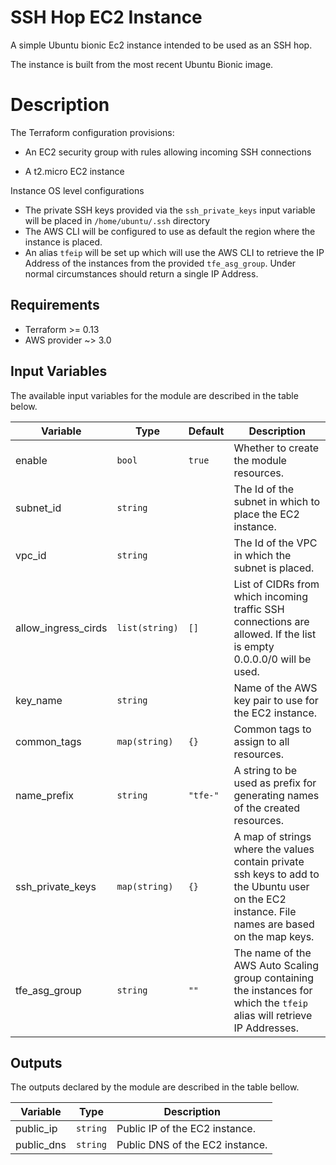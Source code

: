 # SSH Hop EC2 Instance

A simple Ubuntu bionic Ec2 instance intended to be used as an SSH hop.

The instance is built from the most recent Ubuntu Bionic image.

# Description

The Terraform configuration provisions:

  - An EC2 security group with rules allowing incoming SSH connections

  - A t2.micro EC2 instance

Instance OS level configurations 

  - The private SSH keys provided via the  `ssh_private_keys` input variable will be placed in `/home/ubuntu/.ssh` directory
  - The AWS CLI will be configured to use as default the region where the instance is placed.
  - An alias `tfeip` will be set up which will use the AWS CLI to retrieve the IP Address of the instances from the provided `tfe_asg_group`. Under normal circumstances should return a single IP Address.

## Requirements

* Terraform >= 0.13
* AWS provider ~> 3.0

## Input Variables

The available input variables for the module are described in the table below.

| Variable | Type | Default | Description |
| -------- | ---- | ------- | ----------- |
| enable | `bool` | `true` | Whether to create the module resources. |
| subnet_id | `string` | | The Id of the subnet in which to place the EC2 instance. |
| vpc_id | `string` | | The Id of the VPC in which the subnet is placed. |
| allow_ingress_cirds | `list(string)` | `[]` | List of CIDRs from which incoming traffic SSH connections are allowed. If the list is empty 0.0.0.0/0 will be used. |
| key_name | `string` | | Name of the AWS key pair to use for the EC2 instance. |
| common_tags | `map(string)` | `{}` | Common tags to assign to all resources. |
| name_prefix | `string` | `"tfe-"` | A string to be used as prefix for generating names of the created resources. |
| ssh_private_keys | `map(string)` | `{}` | A map of strings where the values contain private ssh keys to add to the Ubuntu user on the EC2 instance. File names are based on the map keys. |
| tfe_asg_group | `string` | `""` | The name of the AWS Auto Scaling group containing the instances for which the `tfeip` alias will retrieve IP Addresses. |

## Outputs 

The outputs declared by the module are described in the table bellow.

| Variable | Type | Description |
| -------- | ---- | ----------- |
| public_ip | `string` | Public IP of the EC2 instance. |
| public_dns | `string` | Public DNS of the EC2 instance. |

